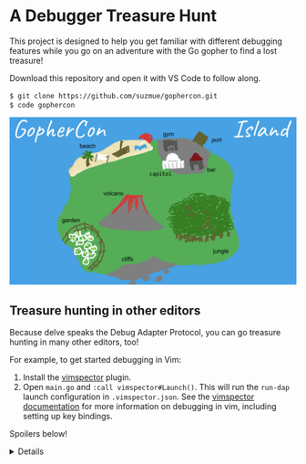 # A Debugger Treasure Hunt

This project is designed to help you get familiar with different debugging features while you go on an adventure with the Go gopher to find a lost treasure!

Download this repository and open it with VS Code to follow along.

```
$ git clone https://github.com/suzmue/gophercon.git
$ code gophercon
```
![Map of GopherCon Island](static/images/map.png)

## Treasure hunting in other editors

Because delve speaks the Debug Adapter Protocol, you can go treasure hunting in many other editors, too!

For example, to get started debugging in Vim:

1. Install the [vimspector](https://github.com/puremourning/vimspector) plugin.
2. Open `main.go` and `:call vimspector#Launch()`. This will run the `run-dap`
   launch configuration in `.vimspector.json`. See the [vimspector
   documentation](https://github.com/puremourning/vimspector#readme) for more
   information on debugging in vim, including setting up key bindings.

Spoilers below!

<details>

![Debugging in Vim](static/images/vimspector-hunt.gif)

</details>
